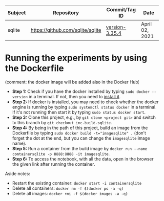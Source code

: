  
  | Subject  	| Repository                                      |  Commit/Tag ID  	                                                                        | Date  	          |
  |---	      |---	                                            |---                                                                                        |---	              |
  | sqlite    | https://github.com/sqlite/sqlite                |  [version-3.35.4](https://github.com/ternava/sqlite/releases/tag/version-3.35.4) 	        | April 02, 2021	  |



# Running the experiments by using the Dockerfile

(comment: the docker image will be added also in the Docker Hub)
 
- **Step 1:** Check if you have the docker installed by typing `sudo docker --version` in a terminal. If not, then you need to [install it](https://docs.docker.com/get-docker/).
- **Step 2:** If docker is installed, you may need to check whether the docker engine is running by typing `sudo systemctl status docker` in a terminal. If it's not running then start it by typing `sudo status docker start`. 
- **Step 3:** Clone this project, e.g., by `git clone <project git>` and switch to this branch by `git checkout inc-build-sqlite`.
- **Step 4:** By being in the path of this project, build an image from the Dockerfile by typing `sudo docker build -t="imagesqlite" .` (don't forget the dot at the end, but you can change the `imagesqlite` image name).
- **Step 5:** Run a container from the build image by `docker run --name containersqlite -p 8888:8888 -it imagesqlite`.
- **Step 6:** To access the notebook, with all the data, open in the browser the given link after running the container.

Aside notes: 
- Restart the existing container: `docker start -i containersqlite`
- Delete all containers: `docker rm -f $(docker ps -a -q)`
- Delete all images: `docker rmi -f $(docker images -a -q)`
